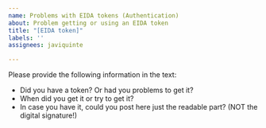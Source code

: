 ```yaml
---
name: Problems with EIDA tokens (Authentication)
about: Problem getting or using an EIDA token
title: "[EIDA token]"
labels: ''
assignees: javiquinte

---
```


Please provide the following information in the text:
* Did you have a token? Or had you problems to get it?
* When did you get it or try to get it?
* In case you have it, could you post here just the readable part? (NOT the digital signature!)
